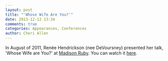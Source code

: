 ```yaml
---
layout: post
title: "'Whose Wife Are You?'"
date: 2013-12-12 13:34
comments: true
categories: Appearances, Conferences
author: Cheri Allen
---
```


In August of 2011, Renée Hendrickson (nee DeVoursney) presented her talk, 'Whose Wife are You?' at [Madison Ruby](http://madisonruby.org/). You can watch it [here](http://confreaks.com/videos/636-madisonruby2011-whose-wife-are-you).
